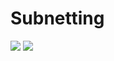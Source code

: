 # Subnetting
<img  src="https://user-images.githubusercontent.com/84318379/231367339-da141bde-2724-4661-9dc0-d49d9e2226db.png">
<img  src="https://user-images.githubusercontent.com/84318379/231367411-33272334-14a3-403f-af92-56466648bcc1.png">
